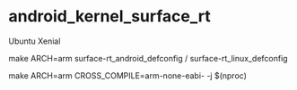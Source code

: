 # android_kernel_surface_rt

Ubuntu Xenial



make ARCH=arm surface-rt_android_defconfig / surface-rt_linux_defconfig

make ARCH=arm CROSS_COMPILE=arm-none-eabi- -j $(nproc)
